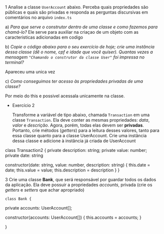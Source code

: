 1 Analise a classe `UserAccount` abaixo. Perceba quais propriedades são públicas e quais são privadas e responda as perguntas discursivas em comentários no arquivo `index.ts`

a) *Para que serve o construtor dentro de uma classe e como fazemos para chamá-lo?*
Ele serve para auxiliar na criaçao de um objeto com as caracteristicas adicionadas em codigo


b) *Copie o código abaixo para o seu exercício de hoje; crie uma instância dessa classe (dê o nome, cpf e idade que você quiser). Quantas vezes a mensagem `"Chamando o construtor da classe User"` foi impressa no terminal?*

Apareceu uma unica vez

c) *Como conseguimos ter acesso às propriedades privadas de uma classe?*

Por meio do this e possivel acessala unicamente na classe. 




- Exercício 2
    
    Transforme a variável de tipo abaixo, chamada `Transaction` em uma classe `Transaction`. Ela deve conter as mesmas propriedades: *data*, *valor* e *descrição*. Agora, porém, todas elas devem ser **privadas**. Portanto, crie métodos (*getters*) para a leitura desses valores, tanto para essa classe quanto para a classe UserAccount. Crie uma instância dessa classe e adicione à instância já criada de UserAccount


class Transaction2 {
   private description: string;
   private value: number;
   private date: string

   

   constructor(date: string, value: number, description: string) {
      this.date = date;
      this.value = value;
      this.description = description
   }
}


3
    Crie uma classe **Bank**, que será responsável por guardar todos os dados da aplicação. Ela deve possuir a propriedades *accounts*, privada (crie os *getters* e *setters* que achar apropriado)



    class Bank {
  private accounts: UserAccount[];

  constructor(accounts: UserAccount[]) {
    this.accounts = accounts;
  }

}